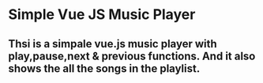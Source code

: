# Simple Vue JS Music Player
## Thsi is a simpale vue.js music player with play,pause,next & previous functions. And it also shows the all the songs in the playlist.